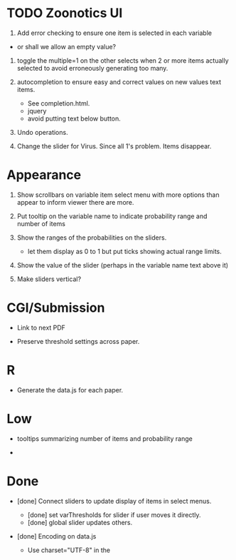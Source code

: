 # TODO Zoonotics UI

1. Add error checking to ensure one item is selected in each variable
  + or shall we allow an empty value?

1. toggle the multiple=1 on the other selects when 2 or more items actually selected to avoid erroneously generating too many.

1. autocompletion to ensure easy and correct values on new values text items.
     + See completion.html.
     + jquery
	 + avoid putting text below button.

1. Undo operations.


1. Change the slider for Virus. Since all 1's problem. Items disappear.

# Appearance

1. Show scrollbars on variable item select menu with more options than appear to inform viewer there are more.

1. Put tooltip on the variable name to indicate probability range and number of items
	 
1. Show the ranges of the probabilities on the sliders.
    + let them display as 0 to 1 but put ticks showing actual range limits.

1. Show the value of the slider (perhaps in the variable name text above it)

1.  Make sliders vertical?

# CGI/Submission

+ Link to next PDF

+ Preserve threshold settings across paper.

# R

+ Generate the data.js for each paper.

# Low

+ tooltips summarizing number of items and probability range

+ 


# Done

+ [done] Connect sliders to update display of items in select menus.
  + [done] set varThresholds for slider if user moves it directly.
  + [done] global slider updates others.


+ [done] Encoding on data.js
   + Use charset="UTF-8" in the <script>
   
+ [done] Display document info.   

+ [done] Handle links to PDFs with spaces in the file name.   
   + No problem. Had the wrong spelling of Turell-2003.pdf
   
+ [done] Add results to table.
   + And allow delete.

+. [done] When set initial threshold, update all sliders.

1. [done] Change slider value - change display of items.

1. [done] Global slider that controls all sliders initially, but after any has been set separately
     don't update that one

1. [done] When change global slider, ensure all the relevant values get updated.
    + other sliders
	+ contents of select options

1. [done] Put the probability ranges and number of items in a box.
   + Put in the data.js

1. [done] Text items to enter new values (that we missed)

1. [done] Collect results and output as JSON.

1. tooltips on the choice items to indicate which sections they came from.

